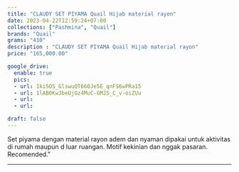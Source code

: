 ```yaml
---
title: "CLAUDY SET PIYAMA Quail Hijab material rayon"
date: 2023-04-22T12:59:24+07:00
collections: ["Pashmina", "Quail"]
brands: "Quail"
grams: "410"
description : "CLAUDY SET PIYAMA Quail Hijab material rayon"
price: "165,000.00"

google_drive:
  enable: true
  pics:
  - url: 1ki5OS_GlswuQT66OJe5E_qnFS6wPRa15
  - url: 1lAB0KwJbeUjGz4MuC-GMJS_C_v-oiZUu
  - url: 
  - url: 

draft: false
---
```


Set piyama dengan material rayon adem dan nyaman dipakai untuk aktivitas di rumah maupun d luar ruangan. Motif kekinian dan nggak pasaran. Recomended."

--------    
 
